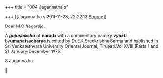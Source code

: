 +++
title = "004 Jagannatha s"

+++
[[Jagannatha s	2011-11-23, 22:22:13 [Source](https://groups.google.com/g/bvparishat/c/1r79Pvh1oa4)]]



Dear M.C.Nagaraja,



A ***gajashiksha*** of **narada** with a commentary namely ***vyakti*** by**umapatyacharya** is edited by Dr.E.R.Sreekrishna Sarma and published in Sri Venkateshvara University Oriental Journal, Tirupati.Vol XVIII (Parts 1 and 2) January-December 1975.

S.Jagannatha



